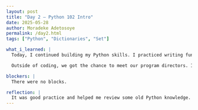 ```yaml
---
layout: post
title: "Day 2 – Python 102 Intro"
date: 2025-05-28
author: Moradeke Adetosoye
permalink: /day2.html
tags: ["Python", "Dictionaries", "Set"]

what_i_learned: |
  Today, I continued building my Python skills. I practiced writing functions, using loops, and working with lists — especially list slicing and while loops. It helped me better understand how to structure code and break problems down into smaller steps. I also reviewed how to write clean, readable code with proper indentation and simple logic.

  Outside of coding, we got the chance to meet our program directors. It was a good opportunity to introduce ourselves, hear more about their roles, and ask questions about what to expect from the program. The session ended on a fun note with a game of Headbanz, which helped everyone relax and bond more as a group.

blockers: |
  There were no blocks.

reflection: |
  It was good practice and helped me review some old Python knowledge. Going over loops and functions reminded me how important the basics are. Even though I’ve seen some of it before, writing the code myself made it stick better. Meeting the program directors also made everything feel more real—it was nice to put faces to names. Ending the session with a game made the day feel balanced and reminded me that learning doesn’t always have to be serious.
---
```

